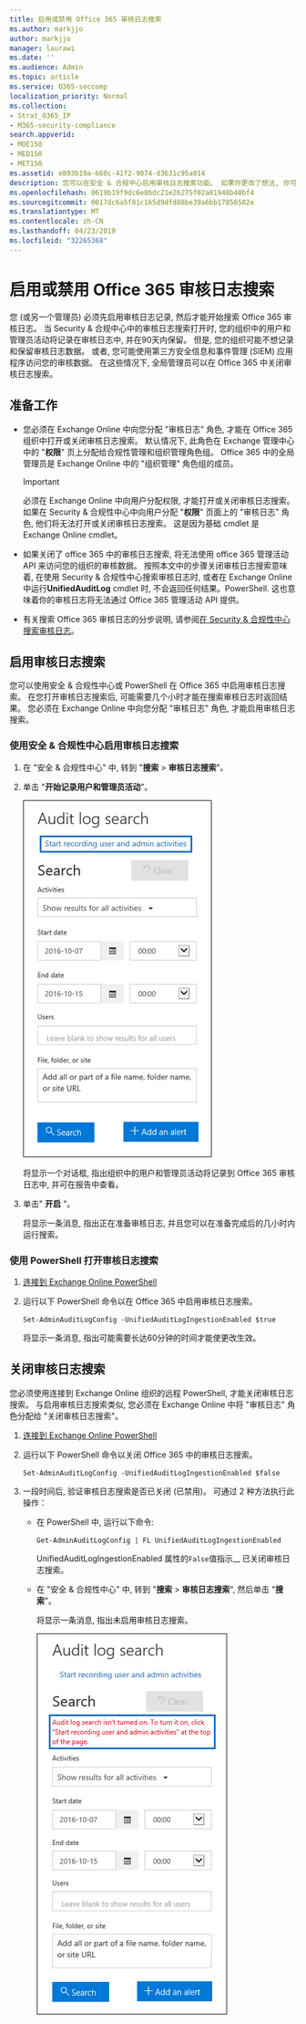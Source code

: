 ```yaml
---
title: 启用或禁用 Office 365 审核日志搜索
ms.author: markjjo
author: markjjo
manager: laurawi
ms.date: ''
ms.audience: Admin
ms.topic: article
ms.service: O365-seccomp
localization_priority: Normal
ms.collection:
- Strat_O365_IP
- M365-security-compliance
search.appverid:
- MOE150
- MED150
- MET150
ms.assetid: e893b19a-660c-41f2-9074-d3631c95a014
description: 您可以在安全 & 合规中心启用审核日志搜索功能。 如果你更改了想法, 你可以随时关闭。 当 "审核日志搜索" 关闭时, 管理员无法在组织中搜索用户和管理员活动的 Office 365 审核日志。
ms.openlocfilehash: 0619b19f9dc6e8bdc21e26275f02a81948b40bf4
ms.sourcegitcommit: 0017dc6a5f81c165d9dfd88be39a6bb17856582e
ms.translationtype: MT
ms.contentlocale: zh-CN
ms.lasthandoff: 04/23/2019
ms.locfileid: "32265368"
---
```

# <a name="turn-office-365-audit-log-search-on-or-off"></a>启用或禁用 Office 365 审核日志搜索

您 (或另一个管理员) 必须先启用审核日志记录, 然后才能开始搜索 Office 365 审核日志。 当 Security & 合规中心中的审核日志搜索打开时, 您的组织中的用户和管理员活动将记录在审核日志中, 并在90天内保留。 但是, 您的组织可能不想记录和保留审核日志数据。 或者, 您可能使用第三方安全信息和事件管理 (SIEM) 应用程序访问您的审核数据。 在这些情况下, 全局管理员可以在 Office 365 中关闭审核日志搜索。
  
## <a name="before-you-begin"></a>准备工作

- 您必须在 Exchange Online 中向您分配 "审核日志" 角色, 才能在 Office 365 组织中打开或关闭审核日志搜索。 默认情况下, 此角色在 Exchange 管理中心中的 "**权限**" 页上分配给合规性管理和组织管理角色组。 Office 365 中的全局管理员是 Exchange Online 中的 "组织管理" 角色组的成员。 
    
    > [!IMPORTANT]
    > 必须在 Exchange Online 中向用户分配权限, 才能打开或关闭审核日志搜索。 如果在 Security & 合规性中心中向用户分配 "**权限**" 页面上的 "审核日志" 角色, 他们将无法打开或关闭审核日志搜索。 这是因为基础 cmdlet 是 Exchange Online cmdlet。 
  
- 如果关闭了 office 365 中的审核日志搜索, 将无法使用 office 365 管理活动 API 来访问您的组织的审核数据。 按照本文中的步骤关闭审核日志搜索意味着, 在使用 Security & 合规性中心搜索审核日志时, 或者在 Exchange Online 中运行**UnifiedAuditLog** cmdlet 时, 不会返回任何结果。PowerShell. 这也意味着你的审核日志将无法通过 Office 365 管理活动 API 提供。  
    
- 有关搜索 Office 365 审核日志的分步说明, 请参阅[在 Security & 合规性中心搜索审核日志](search-the-audit-log-in-security-and-compliance.md)。
    
## <a name="turn-on-audit-log-search"></a>启用审核日志搜索

您可以使用安全 & 合规性中心或 PowerShell 在 Office 365 中启用审核日志搜索。 在您打开审核日志搜索后, 可能需要几个小时才能在搜索审核日志时返回结果。 您必须在 Exchange Online 中向您分配 "审核日志" 角色, 才能启用审核日志搜索。
  
### <a name="use-the-security--compliance-center-to-turn-on-audit-log-search"></a>使用安全 & 合规性中心启用审核日志搜索

1. 在 "安全 & 合规性中心" 中, 转到 "**搜索** \> **审核日志搜索**"。
    
2. 单击 "**开始记录用户和管理员活动**"。
    
    ![单击 "开始记录用户和管理员活动" 以启用审核](media/39a9d35f-88d0-4bbe-a962-0be2f838e2bf.png)
  
    将显示一个对话框, 指出组织中的用户和管理员活动将记录到 Office 365 审核日志中, 并可在报告中查看。 
    
3. 单击" **开启** "。
    
    将显示一条消息, 指出正在准备审核日志, 并且您可以在准备完成后的几小时内运行搜索。
    
### <a name="use-powershell-to-turn-on-audit-log-search"></a>使用 PowerShell 打开审核日志搜索

1. [连接到 Exchange Online PowerShell](https://go.microsoft.com/fwlink/p/?LinkID=396554)
    
2. 运行以下 PowerShell 命令以在 Office 365 中启用审核日志搜索。
    
    ```
    Set-AdminAuditLogConfig -UnifiedAuditLogIngestionEnabled $true
    ```

    将显示一条消息, 指出可能需要长达60分钟的时间才能使更改生效。
  
## <a name="turn-off-audit-log-search"></a>关闭审核日志搜索

您必须使用连接到 Exchange Online 组织的远程 PowerShell, 才能关闭审核日志搜索。 与启用审核日志搜索类似, 您必须在 Exchange Online 中将 "审核日志" 角色分配给 "关闭审核日志搜索"。
  
1. [连接到 Exchange Online PowerShell](https://go.microsoft.com/fwlink/p/?LinkID=396554)
    
2. 运行以下 PowerShell 命令以关闭 Office 365 中的审核日志搜索。
    
    ```
    Set-AdminAuditLogConfig -UnifiedAuditLogIngestionEnabled $false
    ```

3. 一段时间后, 验证审核日志搜索是否已关闭 (已禁用)。 可通过 2 种方法执行此操作：
    
    - 在 PowerShell 中, 运行以下命令:

        ```
        Get-AdminAuditLogConfig | FL UnifiedAuditLogIngestionEnabled
        ```

        UnifiedAuditLogIngestionEnabled 属性的`False`值指示__ 已关闭审核日志搜索。 
    
    - 在 "安全 & 合规性中心" 中, 转到 "**搜索** \> **审核日志搜索**", 然后单击 "**搜索**"。
    
      将显示一条消息, 指出未启用审核日志搜索。 
    
      ![如果禁用了审核功能, 则会显示一条消息](media/dca53da6-1cbe-4fa3-9860-f0d674de9538.png)
